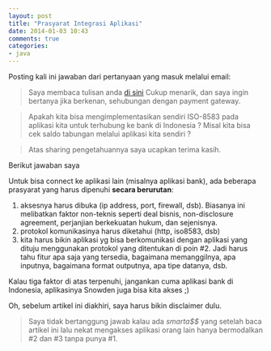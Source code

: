 ```yaml
---
layout: post
title: "Prasyarat Integrasi Aplikasi"
date: 2014-01-03 10:43
comments: true
categories: 
- java
---
```


Posting kali ini jawaban dari pertanyaan yang masuk melalui email:

> Saya membaca tulisan anda [di sini](http://software.endy.muhardin.com/java/integrasi-aplikasi/)
> Cukup menarik, dan saya ingin bertanya jika berkenan, sehubungan dengan payment gateway.

> Apakah kita bisa mengimplementasikan sendiri ISO-8583 pada aplikasi kita untuk terhubung ke bank di Indonesia ?
> Misal kita bisa cek saldo tabungan melalui aplikasi kita sendiri ?

> Atas sharing pengetahuannya saya ucapkan terima kasih.

Berikut jawaban saya

<!--more-->

Untuk bisa connect ke aplikasi lain (misalnya aplikasi bank), ada beberapa prasyarat yang harus dipenuhi **secara berurutan**:

1. aksesnya harus dibuka (ip address, port, firewall, dsb). Biasanya ini melibatkan faktor non-teknis seperti deal bisnis, non-disclosure agreement, perjanjian berkekuatan hukum, dan sejenisnya.
2. protokol komunikasinya harus diketahui (http, iso8583, dsb)
3. kita harus bikin aplikasi yg bisa berkomunikasi dengan aplikasi yang dituju menggunakan protokol yang ditentukan di poin #2. Jadi harus tahu fitur apa saja yang tersedia, bagaimana memanggilnya, apa inputnya, bagaimana format outputnya, apa tipe datanya, dsb.

Kalau tiga faktor di atas terpenuhi, jangankan cuma aplikasi bank di Indonesia, aplikasinya Snowden juga bisa kita akses ;)

Oh, sebelum artikel ini diakhiri, saya harus bikin disclaimer dulu.

> Saya tidak bertanggung jawab kalau ada _smarta$$_ yang setelah baca artikel ini lalu nekat mengakses aplikasi orang lain hanya bermodalkan #2 dan #3 tanpa punya #1.
